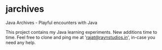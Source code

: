 # jarchives
Java Archives - Playful encounters with Java

This project contains my Java learning experiments. New additions time to time. Feel free to clone and ping me at 'rajat@raynstudios.in', in-case you need any help.
